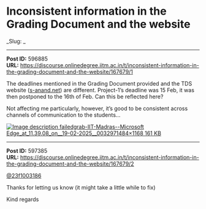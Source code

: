 # Inconsistent information in the Grading Document and the website
_Slug: _

---
**Post ID:** 596885  
**URL:** https://discourse.onlinedegree.iitm.ac.in/t/inconsistent-information-in-the-grading-document-and-the-website/167679/1  

The deadlines mentioned in the Grading Document provided and the TDS website ([s-anand.net](http://s-anand.net)) are different. Project-1’s deadline was 15 Feb, it was then postponed to the 16th of Feb. Can this be reflected here?


Not affecting me particularly, however, it’s good to be consistent across channels of communication to the students…


[![Image description failed](https://europe1.discourse-cdn.com/flex013/uploads/iitm/optimized/3X/d/6/d6f1b7044757c29a9ff64c6d9f38afcb1829c308_2_635x500.png)grab-IIT-Madras--Microsoft Edge_at_11.39.08_on__19-02-2025__0032971484×1168 161 KB](https://europe1.discourse-cdn.com/flex013/uploads/iitm/original/3X/d/6/d6f1b7044757c29a9ff64c6d9f38afcb1829c308.png)

---
**Post ID:** 597385  
**URL:** https://discourse.onlinedegree.iitm.ac.in/t/inconsistent-information-in-the-grading-document-and-the-website/167679/2  

[@23f1003186](/u/23f1003186)


Thanks for letting us know (it might take a little while to fix)


Kind regards

